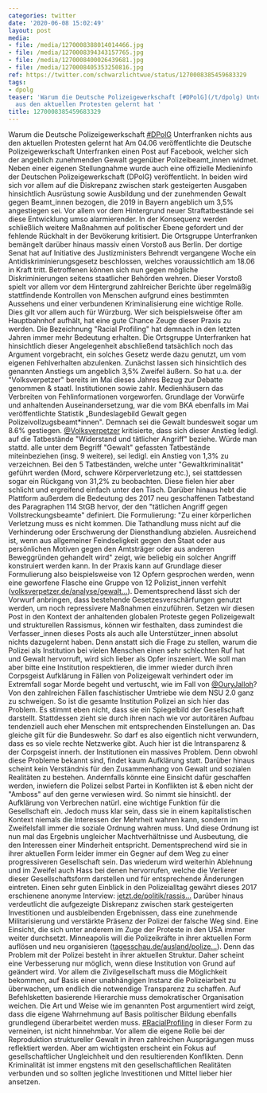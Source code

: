 ```yaml
---
categories: twitter
date: '2020-06-08 15:02:49'
layout: post
media:
- file: /media/1270008388014014466.jpg
- file: /media/1270008394343157765.jpg
- file: /media/1270008400026439681.jpg
- file: /media/1270008405353250816.jpg
ref: https://twitter.com/schwarzlichtwue/status/1270008385459683329
tags:
- dpolg
teaser: 'Warum die Deutsche Polizeigewerkschaft [#DPolG](/t/dpolg) Unterfranken nichts
  aus den aktuellen Protesten gelernt hat '
title: 1270008385459683329
---
```

Warum die Deutsche Polizeigewerkschaft [#DPolG](/t/dpolg) Unterfranken nichts aus den aktuellen Protesten gelernt hat 
Am 04.06 veröffentlichte die Deutsche Polizeigewerkschaft Unterfranken einen Post auf Facebook, welcher sich der angeblich zunehmenden Gewalt gegenüber Polizeibeamt_innen widmet. 
Neben einer eigenen Stellungnahme wurde auch eine offizielle Medieninfo der Deutschen Polizeigewerkschaft (DPolG) veröffentlicht. In beiden wird sich vor allem auf die Diskrepanz zwischen stark gesteigerten Ausgaben hinsichtlich Ausrüstung sowie Ausbildung und der zunehmenden Gewalt gegen Beamt_innen bezogen, die 2019 in Bayern angeblich um 3,5% angestiegen sei. Vor allem vor dem Hintergrund neuer Straftatbestände sei diese Entwicklung umso alarmierender.
In der Konsequenz werden schließlich weitere Maßnahmen auf politischer Ebene gefordert und der fehlende Rückhalt in der Bevökerung kritisiert. Die Ortsgruppe Unterfranken bemängelt darüber hinaus massiv einen Vorstoß aus Berlin.
Der dortige Senat hat auf Initiative des Justizministers Behrendt vergangene Woche ein Antidiskriminierungsgesetz beschlossen, welches voraussichtlich am 18.06 in Kraft tritt. Betroffenen können sich nun gegen mögliche Diskriminierungen seitens staatlicher Behörden wehren.
Dieser Vorstoß spielt vor allem vor dem Hintergrund zahlreicher Berichte über regelmäßig stattfindende Kontrollen von Menschen aufgrund eines bestimmten Aussehens und einer verbundenen Kriminalisierung eine wichtige Rolle.
Dies gilt vor allem auch für Würzburg. Wer sich beispielsweise öfter am Hauptbahnhof aufhält, hat eine gute Chance Zeuge dieser Praxis zu werden. Die Bezeichnung "Racial Profiling" hat demnach in den letzten Jahren immer mehr Bedeutung erhalten.
Die Ortsgruppe Unterfranken hat hinsichtlich dieser Angelegenheit abschließend tatsächlich noch das Argument vorgebracht, ein solches Gesetz werde dazu genutzt, um vom eigenen Fehlverhalten abzulenken.
Zunächst lassen sich hinsichtlich des genannten Anstiegs um angeblich 3,5% Zweifel äußern. So hat u.a. der "Volksverpetzer" bereits im Mai dieses Jahres Bezug zur Debatte genommen &amp; staatl. Institutionen sowie zahlr. Medienhäusern das Verbreiten von Fehlinformationen vorgeworfen.
Grundlage der Vorwürfe und anhaltenden Auseinandersetzung, war die vom BKA ebenfalls im Mai veröffentlichte Statistik „Bundeslagebild Gewalt gegen Polizeivollzugsbeamt\*innen". Demnach sei die Gewalt bundesweit sogar um 8.6% gestiegen.
[@Volksverpetzer](https://twitter.com/Volksverpetzer) kritisierte, dass sich dieser Anstieg ledigl. auf die Tatbestände "Widerstand und tätlicher Angriff" beziehe. Würde man stattd. alle unter dem Begriff "Gewalt" gefassten Tatbestände miteinbeziehen (insg. 9 weitere), sei ledigl. ein Anstieg von 1,3% zu verzeichnen.
Bei den 5 Tatbeständen, welche unter "Gewaltkriminalität" geführt werden (Mord, schwere Körperverletzung etc.), sei stattdessen sogar ein Rückgang von 31,2% zu beobachten.
Diese fielen hier aber schlicht und ergreifend einfach unter den Tisch. Darüber hinaus hebt die Plattform außerdem die Bedeutung des 2017 neu geschaffenen Tatbestand des Paragraphen 114 StGB hervor, der den "tätlichen Angriff gegen Vollstreckungsbeamte" definiert.
Die Formulierung: "Zu einer körperlichen Verletzung muss es nicht kommen. Die Tathandlung muss nicht auf die Verhinderung oder Erschwerung der Diensthandlung abzielen. Ausreichend ist, wenn aus allgemeiner Feindseligkeit gegen den Staat oder aus persönlichen Motiven gegen den Amtsträger oder aus anderen Beweggründen gehandelt wird" zeigt, wie beliebig ein solcher Angriff konstruiert werden kann.
In der Praxis kann auf Grundlage dieser Formulierung also beispielsweise von 12 Opfern gesprochen werden, wenn eine geworfene Flasche eine Gruppe von 12 Polizist_innen verfehlt ([volksverpetzer.de/analyse/gewalt…](https://www.volksverpetzer.de/analyse/gewalt-polizei-bmi/)).
Dementsprechend lässt sich der Vorwurf anbringen, dass bestehende Gesetzesverschärfungen genutzt werden, um noch repressivere Maßnahmen einzuführen.
Setzen wir diesen Post in den Kontext der anhaltenden globalen Proteste gegen Polizeigewalt und strukturellen Rassismus, können wir festhalten, dass zumindest die Verfasser_innen dieses Posts als auch alle Unterstützer_innen absolut nichts dazugelernt haben.
Denn anstatt sich die Frage zu stellen, warum die Polizei als Institution bei vielen Menschen einen sehr schlechten Ruf hat und Gewalt hervorruft, wird sich lieber als Opfer inszeniert.
Wie soll man aber bitte eine Institution respektieren, die immer wieder durch ihren Corpsgeist Aufklärung in Fällen von Polizeigewalt verhindert oder im Extremfall sogar Morde begeht und vertuscht, wie im Fall von [@OuryJalloh](https://twitter.com/OuryJalloh)?
Von den zahlreichen Fällen faschistischer Umtriebe wie dem NSU 2.0 ganz zu schweigen. So ist die gesamte Institution Polizei an sich hier das Problem. Es stimmt eben nicht, dass sie ein Spiegelbild der Gesellschaft darstellt.
Stattdessen zieht sie durch ihren nach wie vor autoritären Aufbau tendenziell auch eher Menschen mit entsprechenden Einstellungen an. Das gleiche gilt für die Bundeswehr. So darf es also eigentlich nicht verwundern, dass es so viele rechte Netzwerke gibt.
Auch hier ist die Intransparenz &amp; der Corpsgeist innerh. der Institutionen ein massives Problem. Denn obwohl diese Probleme bekannt sind, findet kaum Aufklärung statt. Darüber hinaus scheint kein Verständnis für den Zusammenhang von Gewalt und sozialen Realitäten zu bestehen.
Andernfalls könnte eine Einsicht dafür geschaffen werden, inwiefern die Polizei selbst Partei in Konflikten ist &amp; eben nicht der "Amboss" auf den gerne verwiesen wird. So nimmt sie hinsichtl. der Aufklärung von Verbrechen natürl. eine wichtige Funktion für die Gesellschaft ein.
Jedoch muss klar sein, dass sie in einem kapitalistischen Kontext niemals die Interessen der Mehrheit wahren kann, sondern im Zweifelsfall immer die soziale Ordnung wahren muss.
Und diese Ordnung ist nun mal das Ergebnis ungleicher Machtverhältnisse und Ausbeutung, die den Interessen einer Minderheit entspricht. Dementsprechend wird sie in ihrer aktuellen Form leider immer ein Gegner auf dem Weg zu einer progressiveren Gesellschaft sein.
Das wiederum wird weiterhin Ablehnung und im Zweifel auch Hass bei denen hervorrufen, welche die Verlierer dieser Gesellschaftsform darstellen und für entsprechende Änderungen eintreten.
Einen sehr guten Einblick in den Polizeialltag gewährt dieses 2017 erschienene anonyme Interview: [jetzt.de/politik/rassis…](https://www.jetzt.de/politik/rassismus-in-der-polizei-ein-junger-polizist-berichtet)
Darüber hinaus verdeutlicht die aufgezeigte Diskrepanz zwischen stark gesteigerten Investitionen und ausbleibenden Ergebnissen, dass eine zunehmende Militarisierung und verstärkte Präsenz der Polizei der falsche Weg sind.
Eine Einsicht, die sich unter anderem im Zuge der Proteste in den USA immer weiter durchsetzt. Minneapolis will die Polizeikräfte in ihrer aktuellen Form auflösen und neu organisieren ([tagesschau.de/ausland/polize…](https://www.tagesschau.de/ausland/polizei-minneapolis-105.html)).
Denn das Problem mit der Polizei besteht in ihrer aktuellen Struktur. Daher scheint eine Verbesserung nur möglich, wenn diese Institution von Grund auf geändert wird.
Vor allem die Zivilgesellschaft muss die Möglichkeit bekommen, auf Basis einer unabhängigen Instanz die Polizeiarbeit zu überwachen, um endlich die notwendige Transparenz zu schaffen.
Auf Befehlsketten basierende Hierarchie muss demokratischer Organisation weichen. Die Art und Weise wie im genannten Post argumentiert wird zeigt, dass die eigene Wahrnehmung auf Basis politischer Bildung ebenfalls grundlegend überarbeitet werden muss.
[#RacialProfiling](/t/racialprofiling) in dieser Form zu verneinen, ist nicht hinnehmbar. Vor allem die eigene Rolle bei der Reproduktion struktureller Gewalt in ihren zahlreichen Ausprägungen muss reflektiert werden.
Aber am wichtigsten erscheint ein Fokus auf gesellschaftlicher Ungleichheit und den resultierenden Konflikten. Denn Kriminalität ist immer engstens mit den gesellschaftlichen Realitäten verbunden und so sollten jegliche Investitionen und Mittel lieber hier ansetzen.